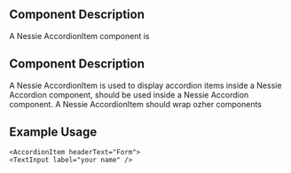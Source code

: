 Component Description
---------------------

A Nessie AccordionItem component is



Component Description
---------------------

A Nessie AccordionItem is used to display accordion items inside a Nessie Accordion component, should be used inside a Nessie Accordion component. A Nessie AccordionItem should wrap ozher components

Example Usage
-------------

	<AccordionItem headerText="Form">
    <TextInput label="your name" />
  </AccordionItem>
